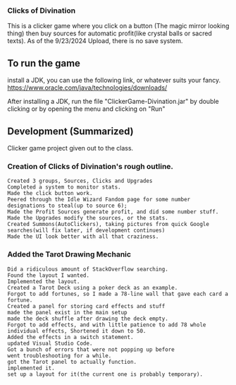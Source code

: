 ### Clicks of Divination

This is a clicker game where you click on a button (The magic mirror looking thing) then buy sources for automatic profit(like crystal balls or sacred texts).
As of the 9/23/2024 Upload, there is no save system.

## To run the game
install a JDK, you can use the following link, or whatever suits your fancy.
https://www.oracle.com/java/technologies/downloads/

After installing a JDK, run the file "ClickerGame-Divination.jar" by double clicking or by opening the menu and clicking on "Run"


## Development (Summarized)
Clicker game project given out to the class.
### Creation of Clicks of Divination's rough outline.
    Created 3 groups, Sources, Clicks and Upgrades
    Completed a system to monitor stats.
    Made the click button work.
    Peered through the Idle Wizard Fandom page for some number designations to steal(up to source 6);
    Made the Profit Sources generate profit, and did some number stuff.
    Made the Upgrades modify the sources, or the stats.
    Created Summons(AutoClickers), taking pictures from quick Google searches(will fix later, if development continues)
    Made the UI look better with all that craziness.
### Added the Tarot Drawing Mechanic
    Did a ridiculous amount of StackOverflow searching.
    Found the layout I wanted.
    Implemented the layout.
    Created a Tarot Deck using a poker deck as an example.
    Forgot to add fortunes, so I made a 78-line wall that gave each card a fortune.
    Created a panel for storing card effects and stuff
    made the panel exist in the main setup
    made the deck shuffle after drawing the deck empty.
    Forgot to add effects, and with little patience to add 78 whole individual effects, Shortened it down to 50.
    Added the effects in a switch statement.
    updated Visual Studio Code.
    Got a bunch of errors that were not popping up before
    went troubleshooting for a while.
    got the Tarot panel to actually function.
    implemented it.
    set up a layout for it(the current one is probably temporary).
    

